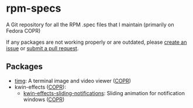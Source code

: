 # rpm-specs
A Git repository for all the RPM .spec files that I maintain (primarily on Fedora COPR)

If any packages are not working properly or are outdated, please [create an issue](https://github.com/ErrorNoInternet/rpm-specs/issues/new) or [submit a pull request](https://github.com/ErrorNoInternet/rpm-specs/compare).

## Packages
- [timg](https://github.com/hzeller/timg): A terminal image and video viewer ([COPR](https://copr.fedorainfracloud.org/coprs/errornointernet/timg))
- kwin-effects ([COPR](https://copr.fedorainfracloud.org/coprs/errornointernet/kwin-effects)):
  - [kwin-effects-sliding-notifications](https://github.com/zzag/kwin-effects-sliding-notifications): Sliding animation for notification windows ([COPR](https://copr.fedorainfracloud.org/coprs/errornointernet/kwin-effects/package/kwin-effects-sliding-notifications))
